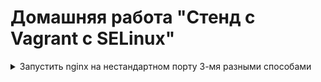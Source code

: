 # Домашняя работа "Стенд с Vagrant c SELinux"

<details>
  <summary>Запустить nginx на нестандартном порту 3-мя разными способами </summary>
### Цель: Диагностировать проблемы и модифицировать политики SELinux для корректной работы приложений

1. Запустить nginx на нестандартном порту 3-мя разными способами:
    + переключатели setsebool;
    + добавление нестандартного порта в имеющийся тип;
    + формирование и установка модуля SELinux.

+ Создаем вм [vagrantfile](vagrantfile) 

В ходе загрузки ВМ пытается запустится nginx на порту 4881, но завершается с ошибкой
            Вывод systemctl status nginx
![Альтернативный текст](https://i.ibb.co/2dh3J6J/selinux-fail1.png)

#### переключатели setsebool

+ Проверяем, отключен ли фаервол:
```out
[root@selinux ~]# systemctl status firewalld
● firewalld.service - firewalld - dynamic firewall daemon
   Loaded: loaded (/usr/lib/systemd/system/firewalld.service; disabled; vendor preset: enabled)
   Active: inactive (dead)
    Docs: man:firewalld(1)
```
+ Проверяем, что конфигурация nginx построена без ошибок
```out1
[root@selinux ~]# nginx -t
nginx: the configuration file /etc/nginx/nginx.conf syntax is ok
nginx: configuration file /etc/nginx/nginx.conf test is successful
```
+ Проверяем режим работы selinux
```out2
[root@selinux ~]# getenforce 
Enforcing
```
**Enforcing** - Активная работа. Всё, что нарушает
политику безопасности блокируется. Попытка нарушения фиксируется
в журнале.

+ Находим в логах информацию о блокировании порта
![Альтернативный текст](https://i.ibb.co/LJdgTgh/selinfail2.png)

+ Устанавливаем audit2why
```out2
[root@selinux ~]# yum install policycoreutils-python
```

Копируем время, в которое был записан этот лог, и, с помощью утилиты audit2why смотрим информации о запрете

```out3
[root@selinux ~]# grep 1653503853.097:788 /var/log/audit/audit.log | audit2why
type=AVC msg=audit(1653503853.097:788): avc:  denied  { name_bind } for  pid=2760 comm="nginx" src=4881 scontext=system_u:system_r:httpd_t:s0 tcontext=system_u:object_r:unreserved_port_t:s0 tclass=tcp_socket permissive=0

	Was caused by:
	The boolean nis_enabled was set incorrectly. 
	Description:
	Allow nis to enabled

	Allow access by executing:
	# setsebool -P nis_enabled 1
```

audit2why подсказывает нам, что необходимо изменить параметр nis_enabled

 ***У - успех***
![Альтернативный текст](https://i.ibb.co/kQvq8BM/nginx.png)


#### Добавление нестандартного порта в имеющийся тип

+ Отключаем nis_enabled, что бы снова вернуть запрет работы nginx

```out5
[root@selinux ~]# setsebool -P nis_enabled off
```

+ Ищем имеющийс тип для http трафика

```out6
[root@selinux ~]# semanage port -l | grep http
http_cache_port_t              tcp      8080, 8118, 8123, 10001-10010
http_cache_port_t              udp      3130
http_port_t                    tcp      80, 81, 443, 488, 8008, 8009, 8443, 9000
pegasus_http_port_t            tcp      5988
pegasus_https_port_t           tcp      5989
```

+ Добавляем порт 4881

```out7
[root@selinux ~]# semanage port -a -t http_port_t -p tcp 4881
[root@selinux ~]# semanage port -l | grep http_port_t
http_port_t                    tcp      4881, 80, 81, 443, 488, 8008, 8009, 8443, 9000
pegasus_http_port_t            tcp      5988
```

**У-успех**
![Альтернативный текст](https://i.ibb.co/Y3yD7CD/nginx2.png)


#### Формирование и установка модуля SELinux

+ Удаляем нестандартный порт из имеющегося типа

```out8
[root@selinux ~]# semanage port -d -t http_port_t -p tcp 4881
[root@selinux ~]# semanage port -l | grep http_port_t
http_port_t                    tcp      80, 81, 443, 488, 8008, 8009, 8443, 9000
pegasus_http_port_t            tcp      5988
```

+ попытка запустить nginx
```out9
[root@selinux ~]# systemctl restart nginx
Job for nginx.service failed because the control process exited with error code. See "systemctl status nginx.service" and "journalctl -xe" for details.
[root@selinux ~]# systemctl start nginx
Job for nginx.service failed because the control process exited with error code. See "systemctl status nginx.service" and "journalctl -xe" for details.
```

+ Идем в логи

```out10
type=SYSCALL msg=audit(1653507918.442:917): arch=c000003e syscall=49 success=no exit=-13 a0=7 a1=562223f307d8 a2=1c a3=7ffdec16e4b4 items=0 ppid=1 pid=22039 auid=4294967295 uid=0 gid=0 euid=0 suid=0 fsuid=0 egid=0 sgid=0 fsgid=0 tty=(none) ses=4294967295 comm="nginx" exe="/usr/sbin/nginx" subj=system_u:system_r:httpd_t:s0 key=(null)
type=SERVICE_START msg=audit(1653507918.446:918): pid=1 uid=0 auid=4294967295 ses=4294967295 subj=system_u:system_r:init_t:s0 msg='unit=nginx comm="systemd" exe="/usr/lib/systemd/systemd" hostname=? addr=? terminal=? res=failed'
```

+ Воспользуемся утилитой audit2allow для того, чтобы на основе логов seLinux сделать модуль, разрешающий работу nginx на нестандартном порту

```out11
[root@selinux ~]# grep nginx /var/log/audit/audit.log | audit2allow -M nginx
******************** IMPORTANT ***********************
To make this policy package active, execute:

semodule -i nginx.pp
```

+ Применяем сформированный модуль

__У-успех__
![Альтернативный текст](https://i.ibb.co/gJb448h/nginx3.png)
</details>

